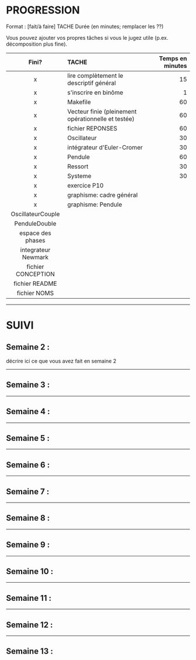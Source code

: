 # PROGRESSION

Format : [fait/à faire] TACHE	Durée (en minutes; remplacer les ??)

Vous pouvez ajouter vos propres tâches si vous le jugez utile
(p.ex. décomposition plus fine).


Fini? | TACHE |  Temps en minutes
:----: | :--- | ------:
 x | lire complètement le descriptif général                 | 15
 x | s'inscrire en binôme                                    | 1
 x | Makefile                                                | 60
 x | Vecteur finie (pleinement opérationnelle et testée)     | 60
 x | fichier REPONSES                                        | 60
 x | Oscillateur                                             | 30
 x | intégrateur d'Euler-Cromer                       	     | 30
 x | Pendule                                               	 | 60
 x | Ressort                                               	 | 30
 x | Systeme                                               	 | 30
 x | exercice P10                                            |
 x | graphisme: cadre général                              	 |
 x | graphisme: Pendule                                      |
   | OscillateurCouple                                     	 |
   | PenduleDouble                                         	 |
   | espace des phases                                     	 |
   | integrateur Newmark                                   	 |
   | fichier CONCEPTION                                      |
   | fichier README                                        	 |
   | fichier NOMS                                             |


----------------------------------------------------------------------
# SUIVI

## Semaine 2 :

décrire ici ce que vous avez fait en semaine 2

--------------------------------------------------
## Semaine 3 :



--------------------------------------------------
## Semaine 4 :



--------------------------------------------------
## Semaine 5 :



--------------------------------------------------
## Semaine 6 :



--------------------------------------------------
## Semaine 7 :



--------------------------------------------------
## Semaine 8 :



--------------------------------------------------
## Semaine 9 :



--------------------------------------------------
## Semaine 10 :



--------------------------------------------------
## Semaine 11 :



--------------------------------------------------
## Semaine 12 :



--------------------------------------------------
## Semaine 13 :
